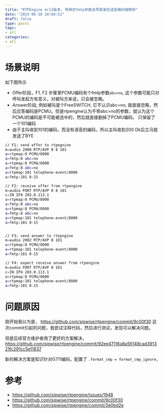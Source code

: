 ```yaml
---
title: "RTPEngine mr13版本, 特殊的fmtp参数会导致某些语音编码被移除"
date: "2025-06-18 20:04:52"
draft: false
type: posts
tags:
- all
categories:
- all
---
```


# 场景说明

如下图所示

- Offer阶段，F1, F2 步骤里PCMU编码有个fmtp参数`abc=no`, 这个参数可能只对呼叫发起方有意义，对被叫方来说，只会被忽略。
- Answer阶段, 例如被叫是个FreeSWITCH, 它不认识abc=no, 就直接忽略，然后应答编码是PCMU。但是rtpengine认为不带abc=no的参数，就认为这个PCMU的编码是不可能被选中的，然后就直接删掉了PCMU编码， 只保留了一个101编码
- 由于主叫收到101的编码，而没有语音的编码，所以主叫收到200 Ok后立马就发送了BYE

```sh
// F1: send offer to rtpegnine
m=audio 2000 RTP/AVP 0 8 101
a=rtpmap:0 PCMU/8000
a=fmtp:0 abc=no
a=rtpmap:8 PCMA/8000
a=fmtp:8 abc=no
a=rtpmap:101 telephone-event/8000
a=fmtp:101 0-15

// F2: receive offer from rtpengine
m=audio PORT RTP/AVP 0 8 101
c=IN IP4 203.0.113.1
a=rtpmap:0 PCMU/8000
a=fmtp:0 abc=no
a=rtpmap:8 PCMA/8000
a=fmtp:8 abc=no
a=rtpmap:101 telephone-event/8000
a=fmtp:101 0-15


// F3: send answer to rtepngine
m=audio 2002 RTP/AVP 0 101
a=rtpmap:0 PCMU/8000
a=rtpmap:101 telephone-event/8000
a=fmtp:101 0-15

// F4: expect receive answer from rtpengine
m=audio PORT RTP/AVP 0 101
c=IN IP4 203.0.113.1
a=rtpmap:0 PCMU/8000
a=rtpmap:101 telephone-event/8000
a=fmtp:101 0-15
```

# 问题原因

刚开始我以为是， https://github.com/sipwise/rtpengine/commit/9c00f30 这次commit引起的问题，我尝试注释代码，然后进行测试，发现可以解决问题。

但是后续官方维护者用了更好的方案解决，https://github.com/sipwise/rtpengine/commit/92ee47116a8a56148cad391321fc291cc5e11837 

新的解决方案是知识针对G711编码，配置了 `.format_cmp = format_cmp_ignore,`

# 参考
- https://github.com/sipwise/rtpengine/issues/1948
- https://github.com/sipwise/rtpengine/commit/9c00f30
- https://github.com/sipwise/rtpengine/commit/3e0bd2e




